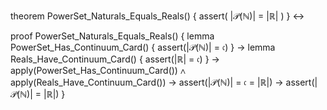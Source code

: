theorem PowerSet_Naturals_Equals_Reals() {
  assert(
    |𝒫(ℕ)| = |ℝ|
  )
} ↔

proof PowerSet_Naturals_Equals_Reals() {
  lemma PowerSet_Has_Continuum_Card() {
    assert(|𝒫(ℕ)| = 𝔠)
  } →
  lemma Reals_Have_Continuum_Card() {
    assert(|ℝ| = 𝔠)
  } →
  apply(PowerSet_Has_Continuum_Card()) ∧
  apply(Reals_Have_Continuum_Card()) →
  assert(|𝒫(ℕ)| = 𝔠 = |ℝ|) →
  assert(|𝒫(ℕ)| = |ℝ|)
}